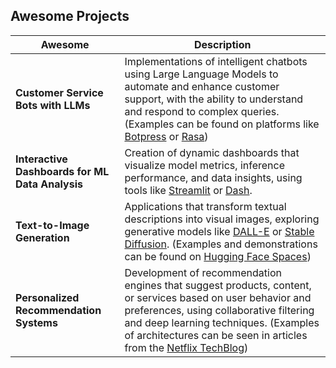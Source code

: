 ## Awesome Projects

| Awesome | Description |
|---|---|
| **Customer Service Bots with LLMs** | Implementations of intelligent chatbots using Large Language Models to automate and enhance customer support, with the ability to understand and respond to complex queries. (Examples can be found on platforms like [Botpress](https://botpress.com/) or [Rasa](https://rasa.com/)) |
| **Interactive Dashboards for ML Data Analysis** | Creation of dynamic dashboards that visualize model metrics, inference performance, and data insights, using tools like [Streamlit](https://streamlit.io/) or [Dash](https://dash.plotly.com/). |
| **Text-to-Image Generation** | Applications that transform textual descriptions into visual images, exploring generative models like [DALL-E](https://openai.com/dall-e-2/) or [Stable Diffusion](https://stability.ai/stable-diffusion). (Examples and demonstrations can be found on [Hugging Face Spaces](https://huggingface.co/spaces)) |
| **Personalized Recommendation Systems** | Development of recommendation engines that suggest products, content, or services based on user behavior and preferences, using collaborative filtering and deep learning techniques. (Examples of architectures can be seen in articles from the [Netflix TechBlog](https://netflixtechblog.com/)) |

